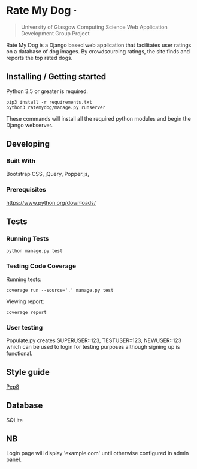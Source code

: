 # Rate My Dog &middot;
> University of Glasgow Computing Science Web Application Development Group Project

Rate My Dog is a Django based web application that facilitates user ratings on a database of dog images. By crowdsourcing ratings, the site finds and reports the top rated dogs.

## Installing / Getting started

Python 3.5 or greater is required.

```shell
pip3 install -r requirements.txt
python3 ratemydog/manage.py runserver
```

These commands will install all the required python modules and begin the Django webserver.

## Developing

### Built With
Bootstrap CSS, jQuery, Popper.js,

### Prerequisites
https://www.python.org/downloads/

## Tests

### Running Tests
```shell
python manage.py test
```
### Testing Code Coverage
Running tests:
```shell
coverage run --source='.' manage.py test
```
Viewing report:
```shell
coverage report
```
### User testing

Populate.py creates SUPERUSER::123, TESTUSER::123, NEWUSER::123 which can be used to login for testing purposes although signing up is functional.

## Style guide

[Pep8](https://www.python.org/dev/peps/pep-0008/)


## Database

SQLite 

## NB

Login page will display 'example.com' until otherwise configured in admin panel.
